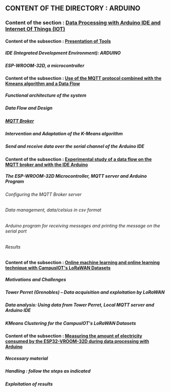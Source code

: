 ## CONTENT OF THE DIRECTORY : ARDUINO

### Content of the section : [Data Processing with Arduino IDE and Internet Of Things (IOT)](https://github.com/madou-sow/OnlineML_ESP32/blob/main/ARDUINO/Data-processing-with-Arduino-IDE-and-IOT/README.md)
#### Content of the subsection : [Presentation of Tools](https://github.com/madou-sow/OnlineML_ESP32/blob/main/ARDUINO/Data-processing-with-Arduino-IDE-and-IOT/ARDUINO-ESP32WROOM32D/README.md)
##### IDE (Integrated Development Environment): ARDUINO
##### ESP-WROOM-32D, a microcontroller

#### Content of the subsection : [Use of the MQTT protocol combined with the Kmeans algorithm and a Data Flow](https://github.com/madou-sow/OnlineML_ESP32/blob/main/ARDUINO/Data-processing-with-Arduino-IDE-and-IOT/MQTT-KMEANS-DATAFLOW/README.md)
##### Functional architecture of the system
##### Data Flow and Design
##### [MQTT Broker](https://github.com/madou-sow/OnlineML_ESP32/blob/main/ARDUINO/Data-processing-with-Arduino-IDE-and-IOT/MQTT-PRINCIPLE/README.md)
##### Intervention and Adaptation of the K-Means algorithm
##### Send and receive data over the serial channel of the Arduino IDE

#### Content of the subsection : [Experimental study of a data flow on the MQTT broker and with the IDE Arduino](https://github.com/madou-sow/OnlineML_ESP32/blob/main/ARDUINO/Data-processing-with-Arduino-IDE-and-IOT/EXPERIMENTATION/README.md)
##### The ESP-WROOM-32D Microcontroller, MQTT server and Arduino Program
###### Configuring the MQTT Broker server
###### Data management, data/celsius in csv format
###### Arduino program for receiving messages and printing the message on the serial port
###### Results

#### Content of the subsection : [Online machine learning and online learning technique with CampusIOT's LoRaWAN Datasets](https://github.com/madou-sow/OnlineML_ESP32/blob/main/ARDUINO/Data-processing-with-Arduino-IDE-and-IOT/ONLINE-MACHINE-LEARNING-AND-ONLINE-TECHNIQUE-WITH-REAL-DATA/README.md)
##### Motivations and Challenges
##### Tower Perret (Grenobles) – Data acquisition and exploitation by LoRaWAN
##### Data analysis: Using data from Tower Perret, Local MQTT server and Arduino IDE
##### KMeans Clustering for the CampusIOT's LoRaWAN Datasets

#### Content of the subsection : [Measuring the amount of electricity consumed by the ESP32-VROOM-32D during data processing with Arduino](https://github.com/madou-sow/OnlineML_ESP32/blob/main/ARDUINO/Data-processing-with-Arduino-IDE-and-IOT/MEASURE-THE-AMOUNT-OF-ELECTRICITY-CONSUMED/README.md)
##### Necessary material
##### Handling : follow the steps as indicated
##### Exploitation of results
